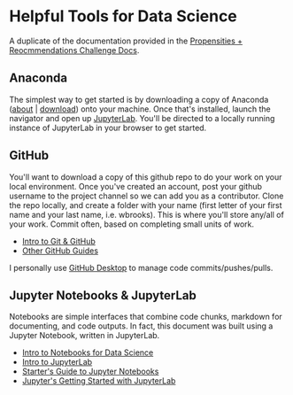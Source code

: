 # Helpful Tools for Data Science
A duplicate of the documentation provided in the [Propensities + Reocmmendations Challenge Docs](https://github.com/CruGlobal/propensities-recommendations-challenge/blob/master/2_Tools.ipynb). 

## Anaconda
The simplest way to get started is by downloading a copy of Anaconda ([about](https://www.anaconda.com/what-is-anaconda/) | [download](https://www.anaconda.com/download/#macos)) onto your machine.  Once that's installed, launch the navigator and open up [JupyterLab](https://jupyterlab.readthedocs.io/en/stable/getting_started/overview.html).  You'll be directed to a locally running instance of JupyterLab in your browser to get started.

## GitHub
You'll want to download a copy of this github repo to do your work on your local environment.  Once you've created an account, post your github username to the project channel so we can add you as a contributor. Clone the repo locally, and create a folder with your name (first letter of your first name and your last name, i.e. wbrooks).  This is where you'll store any/all of your work.  Commit often, based on completing small units of work.

 - [Intro to Git & GitHub](https://guides.github.com/activities/hello-world/)
 - [Other GitHub Guides](https://guides.github.com/)

 I personally use [GitHub Desktop]() to manage code commits/pushes/pulls.

## Jupyter Notebooks & JupyterLab
Notebooks are simple interfaces that combine code chunks, markdown for documenting, and code outputs.  In fact, this document was built using a Jupyter Notebook, written in JupyterLab.

- [Intro to Notebooks for Data Science](https://www.svds.com/jupyter-notebook-best-practices-for-data-science/)
- [Intro to JupyterLab](https://blog.jupyter.org/jupyterlab-is-ready-for-users-5a6f039b8906)
- [Starter's Guide to Jupyter Notebooks](https://www.analyticsvidhya.com/blog/2018/05/starters-guide-jupyter-notebook/)
- [Jupyter's Getting Started with JupyterLab](https://jupyterlab.readthedocs.io/en/stable/user/interface.html)
